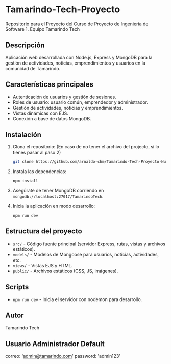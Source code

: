 # Tamarindo-Tech-Proyecto

Repositorio para el Proyecto del Curso de Proyecto de Ingeniería de Software 1. Equipo Tamarindo Tech

## Descripción

Aplicación web desarrollada con Node.js, Express y MongoDB para la gestión de actividades, noticias, emprendimientos y usuarios en la comunidad de Tamarindo.

## Características principales

- Autenticación de usuarios y gestión de sesiones.
- Roles de usuario: usuario común, emprendedor y administrador.
- Gestión de actividades, noticias y emprendimientos.
- Vistas dinámicas con EJS.
- Conexión a base de datos MongoDB.

## Instalación

1. Clona el repositorio: (En caso de no tener el archivo del projecto, si lo tienes pasar al paso 2)
	```bash
	git clone https://github.com/arnaldo-chm/Tamarindo-Tech-Proyecto-Nuevo.git
	```
2. Instala las dependencias:
	```bash
	npm install
	```
3. Asegúrate de tener MongoDB corriendo en `mongodb://localhost:27017/TamarindoTech`.

4. Inicia la aplicación en modo desarrollo:
	```bash
	npm run dev
	```

## Estructura del proyecto

- `src/` - Código fuente principal (servidor Express, rutas, vistas y archivos estáticos).
- `models/` - Modelos de Mongoose para usuarios, noticias, actividades, etc.
- `views/` - Vistas EJS y HTML.
- `public/` - Archivos estáticos (CSS, JS, imágenes).

## Scripts

- `npm run dev` - Inicia el servidor con nodemon para desarrollo.

## Autor

Tamarindo Tech

## Usuario Administrador Default
correo: 'admin@tamarindo.com'
password: 'admin123'
